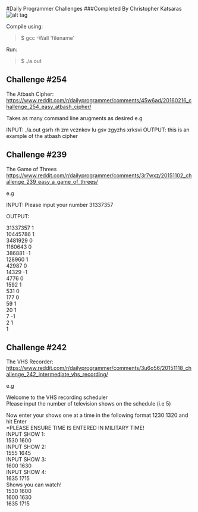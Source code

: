 #Daily Programmer Challenges
###Completed By Christopher Katsaras
![alt tag](http://www.theprospect.net/wp-content/uploads/2014/11/technology.gif)  
  
Compile using:
> $ gcc -Wall 'filename'

Run: 
> $ ./a.out

## Challenge #254
The Atbash Cipher:
https://www.reddit.com/r/dailyprogrammer/comments/45w6ad/20160216_challenge_254_easy_atbash_cipher/

Takes as many command line arugments as desired
e.g

INPUT: ./a.out gsrh rh zm vcznkov lu gsv zgyzhs xrksvi
OUTPUT: this is an example of the atbash cipher

## Challenge #239
The Game of Threes
https://www.reddit.com/r/dailyprogrammer/comments/3r7wxz/20151102_challenge_239_easy_a_game_of_threes/

e.g 

INPUT: 
Please input your number
31337357

OUTPUT:

31337357 1  
10445786 1  
3481929 0  
1160643 0  
386881 -1  
128960 1   
42987 0  
14329 -1  
4776 0  
1592 1  
531 0  
177 0  
59 1  
20 1  
7 -1  
2 1  
1  

## Challenge #242
The VHS Recorder:
https://www.reddit.com/r/dailyprogrammer/comments/3u6o56/20151118_challenge_242_intermediate_vhs_recording/

e.g 

Welcome to the VHS recording scheduler  
Please input the number of television shows on the schedule (i.e 5)  

Now enter your shows one at a time in the following format 1230 1320 and hit Enter  
*PLEASE ENSURE TIME IS ENTERED IN MILITARY TIME!  
INPUT SHOW 1:  
1530 1600  
INPUT SHOW 2:  
1555 1645  
INPUT SHOW 3:  
1600 1630  
INPUT SHOW 4:  
1635 1715  
Shows you can watch!  
1530 1600  
1600 1630  
1635 1715  
